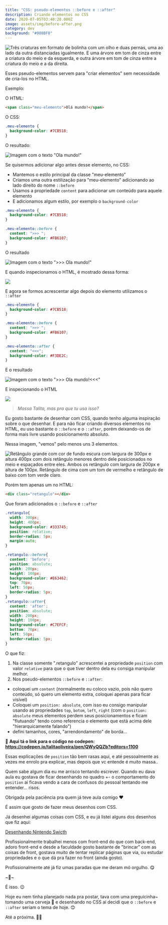 ```yaml
---
title: "CSS: pseudo-elementos ::before e ::after"
description: Criando elementos no CSS
date: 2020-07-05T03:40:28.000Z
image: assets/img/before-after.png
category: dev
background: "#008BF8"
---
```

![Três criaturas em formato de bolinha com um olho e duas pernas, uma ao lado da outra distanciadas igualmente. E uma árvore em tom de cinza entre a criatura do meio e da esquerda, e outra árvore em tom de cinza entre a criatura do meio e a da direita.](assets/img/before-after.png "Três criaturas em formato de bolinha com um olho e duas pernas, uma ao lado da outra distanciadas igualmente. E uma árvore em tom de cinza entre a criatura do meio e da esquerda, e outra árvore em tom de cinza entre a criatura do meio e a da direita.")

Esses pseudo-elementos servem para "criar elementos" sem necessidade de cria-los no HTML.

Exemplo:

O HTML:

```html
<span class="meu-elemento">Olá mundo!</span>
```

O CSS:

```css
.meu-elemento {
  background-color: #7CB518;
}
```

O resultado:

![Imagem com o texto "Ola mundo!"](assets/img/exemplo1-css.png "Imagem com o texto \"Ola mundo!\"")

Se quisermos adicionar algo antes desse elemento, no CSS:

* Mantemos o estilo principal da classe "meu-elemento"
* Criamos uma outra estilização para "meu-elemento" adicionando ao lado direito do nome `::before`
* Usamos a propriedade `content` para adicionar um conteúdo para aquele elemento
* E adicionamos algum estilo, por exemplo o `background-color`

```css
.meu-elemento {
  background-color: #7CB518;
}

.meu-elemento::before {
  content: ">>> ";
  background-color: #FB6107;
}
```

O resultado

![Imagem com o texto ">>> Ola mundo!"](assets/img/exemplo2-css.png "Imagem com o texto \">>> Ola mundo!\"")

E quando inspecionamos o HTML, é mostrado dessa forma:

![](assets/img/exemplo3-css.png)

E agora se formos acrescentar algo depois do elemento utilizamos o `::after`

```css
.meu-elemento {
  background-color: #7CB518;
}

.meu-elemento::before {
  content: ">>> ";
  background-color: #FB6107;
}

.meu-elemento::after {
  content: "<<<";
  background-color: #F3DE2C;
}
```

E o resultado

![Imagem com o texto ">>> Ola mundo!<<<"](assets/img/exemplo4-css.png "Imagem com o texto \">>> Ola mundo!<<<\"")

E inspecionando o HTML

![](assets/img/exemplo5-css.png)

> *Massa Talita, mas pra que tu usa isso?*

Eu gosto bastante de desenhar com CSS, quando tenho alguma inspiração sobre o que desenhar. E para não ficar criando diversos elementos no HTML, eu uso bastante o `::before` e o `::after`, porém deixando-os de forma mais livre usando posicionamento absoluto.

Nessa imagem, "vemos" pelo menos uns 3 elementos.

![Retângulo grande com cor de fundo escura com largura de 300px e altura 400px com dois retângulo menores dentro dele posicionados no meio e espaçados entre eles. Ambos os retângulo com largura de 200px e altura de 100px. Retângulo de cima com um tom de vermelho e retângulo de baixo com tom verde claro. ](assets/img/exemplo6-css.png "Retângulo grande com cor de fundo escura com largura de 300px e altura 400px com dois retângulo menores dentro dele posicionados no meio e espaçados entre eles. Ambos os retângulo com largura de 200px e altura de 100px. Retângulo de cima com um tom de vermelho e retângulo de baixo com tom verde claro. ")

Porém tem apenas um no HTML:

```html
<div class="retangulo"></div>
```

Que foram adicionados o `::before` e `::after`

```css
.retangulo{
  width: 300px;
  height: 400px;
  background-color: #333745;
  position: relative;
  border-radius: 5px;
  margin:auto;
}

.retangulo::before{
  content: 'before';
  position: absolute;
  width: 200px;
  height: 100px;
  background-color: #E63462;
  top: 70px;
  left: 50px;
  border-radius: 5px;
}
.retangulo::after{
  content: 'after';
  position: absolute;
  width: 200px;
  height: 100px;
  background-color: #C7EFCF;
  bottom: 70px;
  left: 50px;
  border-radius: 5px;
}
```

O que fiz:

1. Na classe somente ".retangulo" acrescentei a propriedade `position` com valor `relative` para que o que tiver dentro dela eu consiga manipular melhor.
2. Nos pseudo-elementos `::before` e `::after`:

* coloquei um `content` (normalmente eu coloco vazio, pois não quero conteúdo, só quero um elemento extra, coloquei apenas para ficar visível)
* Coloquei um `position: absolute`, com isso eu consigo manipular usando as propriedades `top`, `botom`, `left`, `right` (com o `position: absolute` meus elementos perdem seus posicionamentos e ficam "flutuando" tendo como referencia o elemento que está acima dele "hierarquicamente falando")
* defini tamanhos, cores, "arrendondamento" de borda...

🔗 **Aqui tá o link para o código no codepen:** [](https://codepen.io/talitaoliveira/pen/QWyQQZb?editors=1100)**<https://codepen.io/talitaoliveira/pen/QWyQQZb?editors=1100>**

Essas explicações de `position` tão bem rasas aqui, e até pessoalmente as vezes me enrolo pra explicar, mas depois que vc entende é muito massa..

Quem sabe algum dia eu me arrisco tentando escrever. Quando eu dava aula eu gostava de ficar desenhando no quadro +- o comportamento do `position` ai ficava vendo a cara de confusos do pessoal tentando me entender... risos.

Obrigada pela paciência pra quem já teve aula comigo ❤️

É assim que gosto de fazer meus desenhos com CSS.

Já desenhei algumas coisas com CSS, e eu já listei alguns dos desenhos que fiz aqui:

[Desenhando Nintendo Swicth](https://blog.talitaoliveira.com.br/desenhando-nintendo-swicth/)

Profissionalmente trabalhei menos com front-end do que com back-end, adoro front-end e desde a faculdade gosto bastante de "brincar" com as coisas de front, gostava muito de tentar replicar páginas que via, ou estudar propriedades e o que dá pra fazer no front (ainda gosto).

Profissionalmente até já fiz umas paradas que me deram mó orgulho. 😋

\~🌟\~

É isso. 😉

Hoje eu nem tinha planejado nada pra postar, tava com uma preguicinha~ tomando uma cerveja 🍺 e desenhando no CSS aí decidi que o `::before` e `::after` seriam o tema de hoje. 😊

Até a próxima. 🤙🏽